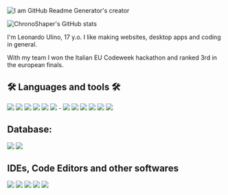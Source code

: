 ![I am GitHub Readme Generator's creator](https://media.discordapp.net/attachments/921159547022884874/921159588374511706/Banner.png?width=1440&height=276)


![ChronoShaper's GitHub stats](https://github-readme-stats.vercel.app/api?username=ChronoShaper&show_icons=true&theme=merko)

I'm Leonardo Ulino, 17 y.o.
I like making websites, desktop apps and coding in general.

With my team I won the Italian EU Codeweek hackathon and ranked 3rd in the european finals.

<h2>🛠 Languages and tools 🛠</h2>
<img src="https://img.shields.io/badge/c++-%2300599C.svg?style=for-the-badge&logo=c%2B%2B&logoColor=white"></img>
<img src="https://img.shields.io/badge/c%23-%23239120.svg?style=for-the-badge&logo=c-sharp&logoColor=white"></img>
<img src="https://img.shields.io/badge/c-%2300599C.svg?style=for-the-badge&logo=c&logoColor=white"></img>
<img src="https://img.shields.io/badge/html5-%23E34F26.svg?style=for-the-badge&logo=html5&logoColor=white"></img>
<img src="https://img.shields.io/badge/css3-%231572B6.svg?style=for-the-badge&logo=css3&logoColor=white"></img>
<img src="https://img.shields.io/badge/javascript-%23323330.svg?style=for-the-badge&logo=javascript&logoColor=%23F7DF1E"></img>
- <img src="https://img.shields.io/badge/node.js-6DA55F?style=for-the-badge&logo=node.js&logoColor=white"></img> <img src="https://img.shields.io/badge/NPM-%23000000.svg?style=for-the-badge&logo=npm&logoColor=white"></img> <img src="https://img.shields.io/badge/Electron-191970?style=for-the-badge&logo=Electron&logoColor=white"></img> <img src="https://img.shields.io/badge/react-%2320232a.svg?style=for-the-badge&logo=react&logoColor=%2361DAFB"></img>
<img src="https://img.shields.io/badge/php-%23777BB4.svg?style=for-the-badge&logo=php&logoColor=white"></img>
<img src="https://img.shields.io/badge/python-3670A0?style=for-the-badge&logo=python&logoColor=ffdd54"></img>

<h2>Database:</h2>
<img src="https://img.shields.io/badge/mysql-%2300f.svg?style=for-the-badge&logo=mysql&logoColor=white"></img>
<img src="https://img.shields.io/badge/sqlite-%2307405e.svg?style=for-the-badge&logo=sqlite&logoColor=white"></img>

<h2>IDEs, Code Editors and other softwares</h2>
<img src="https://img.shields.io/badge/Gimp-657D8B?style=for-the-badge&logo=gimp&logoColor=FFFFFF"></img>
<img src="https://img.shields.io/badge/figma-%23F24E1E.svg?style=for-the-badge&logo=figma&logoColor=white"></img>
<img src="https://img.shields.io/badge/blender-%23F5792A.svg?style=for-the-badge&logo=blender&logoColor=white"></img>
<img src="https://img.shields.io/badge/unity-%23000000.svg?style=for-the-badge&logo=unity&logoColor=white"></img>
<img src="https://img.shields.io/badge/unrealengine-%23313131.svg?style=for-the-badge&logo=unrealengine&logoColor=white"></img>



<!--
**ChronoShaper/ChronoShaper** is a ✨ _special_ ✨ repository because its `README.md` (this file) appears on your GitHub profile.

Here are some ideas to get you started:

- 🔭 I’m currently working on ...
- 🌱 I’m currently learning ...
- 👯 I’m looking to collaborate on ...
- 🤔 I’m looking for help with ...
- 💬 Ask me about ...
- 📫 How to reach me: ...
- 😄 Pronouns: ...
- ⚡ Fun fact: ...
-->

